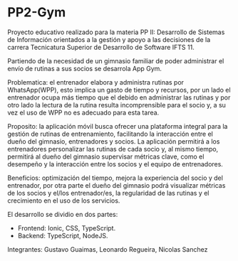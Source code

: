 # PP2-Gym

Proyecto educativo realizado para la materia PP II: Desarrollo de Sistemas de Información orientados a la gestión y apoyo a las decisiones de la carrera Tecnicatura Superior de Desarrollo de Software IFTS 11.

Partiendo de la necesidad de un gimnasio familiar de poder administrar el envío de rutinas a sus socios se desarrola App Gym.

Problematica: el entrenador elabora y administra rutinas por WhatsApp(WPP), esto implica un gasto de tiempo y recursos, por un lado el entrenador ocupa más tiempo que el debido en administrar las rutinas y por otro lado la lectura de la rutina resulta incomprensible para el socio y, a su vez el uso de WPP no es adecuado para esta tarea.

Proposito: la aplicación móvil busca ofrecer una plataforma integral para la gestión de rutinas de entrenamiento, facilitando la interacción entre el dueño del gimnasio, entrenadores y socios. La aplicación permitirá a los entrenadores personalizar las rutinas de cada socio y, al mismo tiempo, permitirá al dueño del gimnasio supervisar métricas clave, como el desempeño y la interacción entre los socios y el equipo de entrenadores.

Beneficios: optimización del tiempo, mejora la experiencia del socio y del entrenador, por otra parte el dueño del gimnasio podrá visualizar métricas de los socios y el/los entrenador/es, la regularidad de las rutinas y el crecimiento en el uso de los servicios.

El desarrollo se dividio en dos partes:
- Frontend: Ionic, CSS, TypeScript.
- Backend: TypeScript, NodeJS.

Integrantes:
Gustavo Guaimas, Leonardo Regueira, Nicolas Sanchez